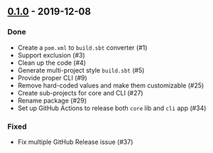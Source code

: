## [0.1.0](https://github.com/Kevin-Lee/maven2sbt/issues?utf8=%E2%9C%93&q=is%3Aissue+is%3Aclosed+milestone%3Amilestone1) - 2019-12-08

### Done
* Create a `pom.xml` to `build.sbt` converter (#1)
* Support exclusion (#3)
* Clean up the code (#4)
* Generate multi-project style `build.sbt` (#5)
* Provide proper CLI (#9)
* Remove hard-coded values and make them customizable (#25)
* Create sub-projects for core and CLI (#27)
* Rename package (#29)
* Set up GitHub Actions to release both `core` lib and `cli` app (#34)

### Fixed
* Fix multiple GitHub Release issue (#37)
